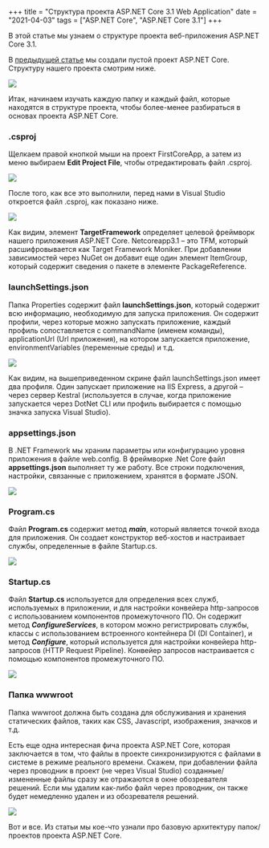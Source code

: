 +++
title = "Структура проекта ASP.NET Core 3.1 Web Application"
date = "2021-04-03"
tags = ["ASP.NET Core", "ASP.NET Core 3.1"]
+++

В этой статье мы узнаем о структуре проекта веб-приложения ASP.NET Core 3.1.

<!--more-->

В [предыдущей статье](https://ghostbasenji.github.io/post/asp-net-core-31-i/) мы создали пустой проект ASP.NET Core. Структуру нашего проекта смотрим ниже.

![](https://i.postimg.cc/GmHV9QLk/33.png)

Итак, начинаем изучать каждую папку и каждый файл, которые находятся в структуре проекта, чтобы более-менее разбираться в основах проекта ASP.NET Core.

### .csproj
Щелкаем правой кнопкой мыши на проект FirstCoreApp, а затем из меню выбираем **Edit Project File**, чтобы отредактировать файл .csproj.

![](https://i.postimg.cc/jSm9f72B/34.png)

После того, как все это выполнили, перед нами в Visual Studio откроется файл .csproj, как показано ниже.

![](https://i.postimg.cc/FsPw9q4r/35.png)

Как видим, элемент **TargetFramework** определяет целевой фреймворк нашего приложения ASP.NET Core. Netcoreapp3.1 – это TFM, который расшифровывается как Target Framework Moniker. При добавлении зависимостей через NuGet он добавит еще один элемент ItemGroup, который содержит сведения о пакете в элементе PackageReference.

### launchSettings.json
Папка Properties содержит файл **launchSettings.json**, который содержит всю информацию, необходимую для запуска приложения. Он содержит профили, через которые можно запускать приложение, каждый профиль сопоставляется с commandName (именем команды), applicationUrl (Url приложения), на котором запускается приложение, environmentVariables (переменные среды) и т.д.

![](https://i.postimg.cc/Gh3ZnR6g/36.png)

Как видим, на вышеприведенном скрине файл launchSettings.json имеет два профиля. Один запускает приложение на IIS Express, а другой – через сервер Kestral (используется в случае, когда приложение запускается через DotNet CLI или профиль выбирается с помощью значка запуска Visual Studio).

### appsettings.json
В .NET Framework мы храним параметры или конфигурацию уровня приложения в файле web.config. В фреймворке .Net Core файл **appsettings.json** выполняет ту же работу. Все строки подключения, настройки, связанные с приложением, хранятся в формате JSON.

![](https://i.postimg.cc/tJp8TGJT/37.png)

### Program.cs
Файл **Program.cs** содержит метод ***main***, который является точкой входа для приложения. Он создает конструктор веб-хостов и настраивает службы, определенные в файле Startup.cs.

![](https://i.postimg.cc/BZBdzb71/38.png)

### Startup.cs
Файл **Startup.cs** используется для определения всех служб, используемых в приложении, и для настройки конвейера http-запросов с использованием компонентов промежуточного ПО. Он содержит метод ***ConfigureServices***, в котором можно регистрировать службы, классы с использованием встроенного контейнера DI (DI Container), и метод ***Configure***, который используется для настройки конвейера http-запросов (HTTP Request Pipeline). Конвейер запросов настраивается с помощью компонентов промежуточного ПО.

![](https://i.postimg.cc/BbpkP7PC/39.png)

### Папка wwwroot
Папка wwwroot должна быть создана для обслуживания и хранения статических файлов, таких как CSS, Javascript, изображения, значков и т.д. 

Есть еще одна интересная фича проекта ASP.NET Core, которая заключается в том, что файлы в проекте синхронизируются с файлами в системе в режиме реального времени. Скажем, при добавлении файла через проводник в проект (не через Visual Studio) созданные/измененные файлы сразу же отражаются в окне обозревателя решений. Если мы удалим как-либо файл через проводник, он также будет немедленно удален и из обозревателя решений.

![](https://i.postimg.cc/KYTWD8gj/40.gif)

Вот и все. Из статьи мы кое-что узнали про базовую архитектуру папок/проектов проекта ASP.NET Core.